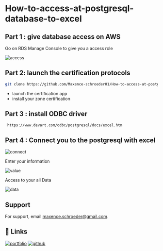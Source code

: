 
# How-to-access-at-postgresql-database-to-excel
## Part 1 : give database access on AWS

Go on RDS Manage Console to give you a access role 

![access](https://maxence-schroeder.com/static_file/role.png)



## Part 2: launch the certification protocols
```bash
git clone https://github.com/Maxence-schroeder01/How-to-access-at-postgresql-database-to-excel.git
```

- launch the certification app 
- install your zone certification 

## Part 3 : install ODBC driver 

```bash
 https://www.devart.com/odbc/postgresql/docs/excel.htm
```

## Part 4 : Connect you to the postgresql with excel

![connect](https://maxence-schroeder.com/static_file/list.png)


Enter your information

![value](https://maxence-schroeder.com/static_file/value.png)

Access to your all Data 

![data](https://maxence-schroeder.com/static_file/data.png)


## Support

For support, email maxence.schroeder@gmail.com.




## 🔗 Links
[![portfolio](https://img.shields.io/badge/my_portfolio-000?style=for-the-badge&logo=ko-fi&logoColor=white)](https://maxence-schroeder.com/)
[![github](https://img.shields.io/badge/github-0A66C2?style=for-the-badge&logo=github&logoColor=white)](https://www.linkedin.com/)
